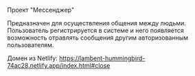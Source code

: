 Проект "Мессенджер"

Предназначен для осуществления общения между людьми. Пользователь регистрируется в системе и него появляется возможность отравлять сообщения другим авторизованным пользователям. 

Домен из Netlify: https://lambent-hummingbird-74ac28.netlify.app/index.html#close
